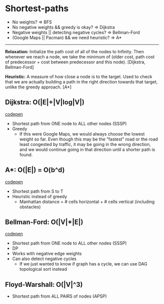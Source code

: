 # Shortest-paths
- No weights? => BFS
- No negative weights && greedy is okay? => Dijkstra
- Negative weights || detecting negative cycles? => Bellman-Ford
- (Google Maps || Pacman) && we need heuristic? => A*

---
**Relaxation:** Initialize the path cost of all of the nodes to Infinity. Then whenever we reach a node, we take the minimum of (older cost, path cost of predecessor + cost between predecessor and this node). [Dijkstra, Bellman-Ford]

**Heuristic:** A measure of how close a node is to the target. Used to check that we are actually building a path in the right direction towards that target, unlike the greedy approach. [A*]

## Dijkstra: O(|E|+|V|log|V|)

[codepen](https://codepen.io/ALawliet/pen/XeBQBW)
- Shortest path from ONE node to ALL other nodes (SSSP)
- Greedy
    - If this were Google Maps, we would always choose the lowest weight so far. Even though this may be the "fastest" road or the road least congested by traffic, it may be going in the wrong direction, and we would continue going in that direction until a shorter path is found.

## A*: O(|E|) = O(b^d)

[codepen](https://codepen.io/ALawliet/pen/JrZVMR)
- Shortest path from S to T
- Heuristic instead of greedy
    - Manhattan distance = # cells horizontal + # cells vertical (including obstacles)

## Bellman-Ford: O(|V|*|E|)

[codepen](https://codepen.io/ALawliet/pen/RLBeyq)
- Shortest path from ONE node to ALL other nodes (SSSP)
- DP
- Works with negative edge weights
- Can also detect negative cycles
    - If we just wanted to know if graph has a cycle, we can use DAG topological sort instead

## Floyd-Warshall: O(|V|^3)

- Shortest path from ALL PAIRS of nodes (APSP)